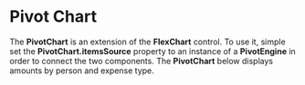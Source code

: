 Pivot Chart
===========

The **PivotChart** is an extension of the **FlexChart** control. To use it, simple set the **PivotChart.itemsSource** property to an instance of a **PivotEngine** in order to connect the two components. The **PivotChart** below displays amounts by person and expense type.

